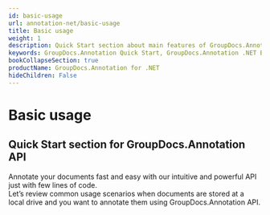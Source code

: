 ```yaml
---
id: basic-usage
url: annotation-net/basic-usage
title: Basic usage
weight: 1
description: Quick Start section about main features of GroupDocs.Annotation API, describes how to annotate documents with just couple lines of code.
keywords: GroupDocs.Annotation Quick Start, GroupDocs.Annotation .NET Basic Usage, GroupDocs.Annotation Quick Start C#, GroupDocs.Annotation Get Started
bookCollapseSection: true
productName: GroupDocs.Annotation for .NET
hideChildren: False
---
```


# Basic usage

## Quick Start section for GroupDocs.Annotation API

Annotate your documents fast and easy with our intuitive and powerful API just with few lines of code.  
Let’s review common usage scenarios when documents are stored at a local drive and you want to annotate them using GroupDocs.Annotation API.
